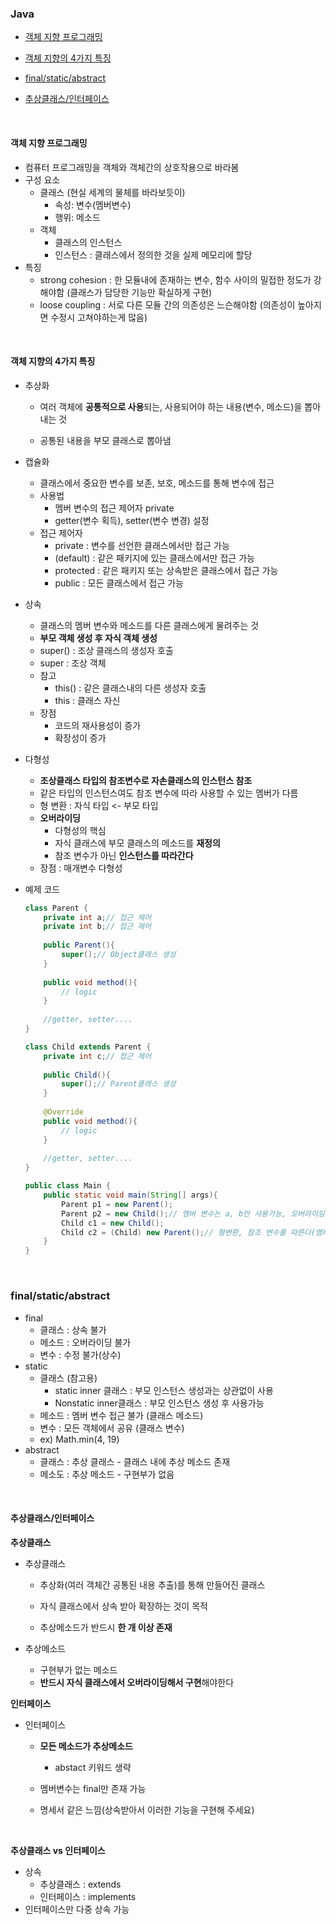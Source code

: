 ### Java

- [객체 지향 프로그래밍](#객체-지향-프로그래밍)
- [객체 지향의 4가지 특징](#객체-지향의-4가지-특징)

- [final/static/abstract](#final\static\abstract)

- [추상클래스/인터페이스](#추상클래스\인터페이스)

<br>

#### 객체 지향 프로그래밍

- 컴퓨터 프로그래밍을 객체와 객체간의 상호작용으로 바라봄
- 구성 요소
  - 클래스 (현실 세계의 물체를 바라보듯이)
    - 속성: 변수(멤버변수)
    - 행위: 메소드
  - 객체
    - 클래스의 인스턴스
    - 인스턴스 : 클래스에서 정의한 것을 실제 메모리에 할당
- 특징
  - strong cohesion : 한 모듈내에 존재하는 변수, 함수 사이의 밀접한 정도가 강해야함 (클래스가 담당한 기능만 확실하게 구현)
  - loose coupling : 서로 다른 모듈 간의 의존성은 느슨해야함 (의존성이 높아지면 수정시 고쳐야하는게 많음)

<br>

#### 객체 지향의 4가지 특징

- 추상화

  - 여러 객체에 **공통적으로 사용**되는, 사용되어야 하는 내용(변수, 메소드)을 뽑아내는 것

  - 공통된 내용을 부모 클래스로 뽑아냄

- 캡슐화

  - 클래스에서 중요한 변수를 보존, 보호, 메소드를 통해 변수에 접근
  - 사용법
    - 멤버 변수의 접근 제어자 private
    - getter(변수 획득), setter(변수 변경) 설정
  - 접근 제어자
    - private : 변수를 선언한 클래스에서만 접근 가능
    - (default) : 같은 패키지에 있는 클래스에서만 접근 가능
    - protected : 같은 패키지 또는 상속받은 클래스에서 접근 가능
    - public :  모든 클래스에서 접근 가능

- 상속

  - 클래스의 멤버 변수와 메소드를 다른 클래스에게 물려주는 것
  - **부모 객체 생성 후 자식 객체 생성**
  - super() : 조상 클래스의 생성자 호출
  - super : 조상 객체
  - 참고
    - this() : 같은 클래스내의 다른 생성자 호출
    - this : 클래스 자신
  - 장점
    - 코드의 재사용성이 증가
    - 확장성이 증가

- 다형성

  - **조상클래스 타입의 참조변수로 자손클래스의 인스턴스 참조**
  - 같은 타입의 인스턴스여도 참조 변수에 따라 사용할 수 있는 멤버가 다름
  - 형 변환 : 자식 타입 <- 부모 타입
  - **오버라이딩**
    - 다형성의 핵심
    - 자식 클래스에 부모 클래스의 메소드를 **재정의** 
    - 참조 변수가 아닌 **인스턴스를 따라간다**
  - 장점 : 매개변수 다형성

- 예제 코드

  ```java
  class Parent {
      private int a;// 접근 제어
      private int b;// 접근 제어
      
      public Parent(){
          super();// Object클래스 생성
      }
      
      public void method(){
          // logic
      }
      
      //getter, setter....
  }
  
  class Child extends Parent {
      private int c;// 접근 제어
      
      public Child(){
          super();// Parent클래스 생성
      }
      
      @Override
      public void method(){
          // logic
      }
      
      //getter, setter....
  }
  
  public class Main {
      public static void main(String[] args){
          Parent p1 = new Parent();
          Parent p2 = new Child();// 멤버 변수는 a, b만 사용가능, 오버라이딩 된 자식 메소드 호출
          Child c1 = new Child();
          Child c2 = (Child) new Parent();// 형변환, 참조 변수를 따른다(멤버변수)
      }
  }
  ```

<br>

### final/static/abstract

- final
  - 클래스 : 상속 불가
  - 메소드 : 오버라이딩 불가
  - 변수 : 수정 불가(상수)
- static
  - 클래스 (참고용)
    - static inner 클래스 : 부모 인스턴스 생성과는 상관없이 사용
    - Nonstatic inner클래스 : 부모 인스턴스 생성 후 사용가능
  - 메소드 : 멤버 변수 접근 불가 (클래스 메소드)
  - 변수 : 모든 객체에서 공유 (클래스 변수)
  - ex) Math.min(4, 19)
- abstract
  - 클래스 : 추상 클래스 - 클래스 내에 추상 메소드 존재
  - 메소도 : 추상 메소드 - 구현부가 없음

<br>

#### 추상클래스/인터페이스

**추상클래스**

- 추상클래스

  - 추상화(여러 객체간 공통된 내용 추출)를 통해 만들어진 클래스
  - 자식 클래스에서 상속 받아 확장하는 것이 목적

  - 추상메소드가 반드시 **한 개 이상 존재**

- 추상메소드

  - 구현부가 없는 메소드
  - **반드시 자식 클래스에서 오버라이딩해서 구현**해야한다

**인터페이스**

- 인터페이스

  - **모든 메소드가 추상메소드**
    - abstact 키워드 생략

  - 멤버변수는 final만 존재 가능
  - 명세서 같은 느낌(상속받아서 이러한 기능을 구현해 주세요)

<br>

**추상클래스 vs 인터페이스**

- 상속
  - 추상클래스 : extends
  - 인터페이스 : implements
- 인터페이스만 다중 상속 가능